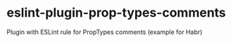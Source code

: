 # eslint-plugin-prop-types-comments
Plugin with ESLint rule for PropTypes comments (example for Habr)
